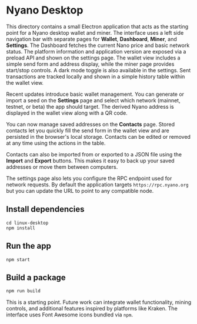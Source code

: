 # Nyano Desktop

This directory contains a small Electron application that acts as the starting
point for a Nyano desktop wallet and miner. The interface uses a left side
navigation bar with separate pages for **Wallet**, **Dashboard**, **Miner**, and
**Settings**. The Dashboard fetches the current Nano price and basic network status. The platform information and application version are exposed via a
preload API and shown on the settings page. The wallet view includes a simple
send form and address display, while the miner page provides start/stop controls.
A dark mode toggle is also available in the settings. Sent transactions are
tracked locally and shown in a simple history table within the wallet view.

Recent updates introduce basic wallet management. You can generate or import a
seed on the **Settings** page and select which network (mainnet, testnet, or
beta) the app should target. The derived Nyano address is displayed in the
wallet view along with a QR code.

You can now manage saved addresses on the **Contacts** page. Stored contacts
let you quickly fill the send form in the wallet view and are persisted in the
browser's local storage. Contacts can be edited or removed at any time using the
actions in the table.

Contacts can also be imported from or exported to a JSON file using the
**Import** and **Export** buttons. This makes it easy to back up your saved
addresses or move them between computers.

The settings page also lets you configure the RPC endpoint used for network
requests. By default the application targets `https://rpc.nyano.org` but you
can update the URL to point to any compatible node.

## Install dependencies

```
cd linux-desktop
npm install
```

## Run the app

```
npm start
```

## Build a package

```bash
npm run build
```

This is a starting point. Future work can integrate wallet functionality, mining controls, and additional features inspired by platforms like Kraken. The interface uses Font Awesome icons bundled via `npm`.
